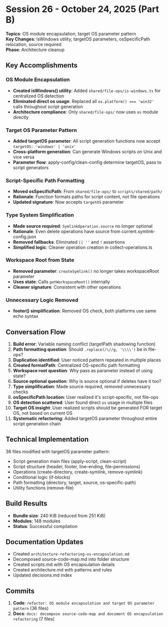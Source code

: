 # Session 26 - October 24, 2025 (Part B)

**Topics**: OS module encapsulation, target OS parameter pattern  
**Key Changes**: isWindows utility, targetOS parameters, osSpecificPath relocation, source required  
**Phase**: Architecture cleanup

## Key Accomplishments

### OS Module Encapsulation
- **Created isWindows() utility**: Added `shared/file-ops/is-windows.ts` for centralized OS detection
- **Eliminated direct os usage**: Replaced all `os.platform() === 'win32'` calls throughout script generation
- **Architecture compliance**: Only `shared/file-ops/` now uses `os` module directly

### Target OS Parameter Pattern
- **Added targetOS parameter**: All script generation functions now accept `targetOS: 'windows' | 'unix'`
- **Cross-platform generation**: Can generate Windows scripts on Unix and vice versa
- **Parameter flow**: apply-config/clean-config determine targetOS, pass to script generators

### Script-Specific Path Formatting
- **Moved osSpecificPath**: From `shared/file-ops/` to `scripts/shared/path/`
- **Rationale**: Function formats paths for script content, not file operations
- **Updated signature**: Now accepts `targetOS` parameter

### Type System Simplification
- **Made source required**: `SymlinkOperation.source` no longer optional
- **Rationale**: Even delete operations have source from current.symlink-config.json
- **Removed fallbacks**: Eliminated `|| ''` and `!` assertions
- **Simplified logic**: Cleaner operation creation in collect-operations.ts

### Workspace Root from State
- **Removed parameter**: `createSymlink()` no longer takes workspaceRoot parameter
- **Uses state**: Calls `getWorkspaceRoot()` internally
- **Cleaner signature**: Consistent with other operations

### Unnecessary Logic Removed
- **footer() simplification**: Removed OS check, both platforms use same echo syntax

## Conversation Flow

1. **Build error**: Variable naming conflict (targetPath shadowing function)
2. **Path formatting question**: Should `.replace(/\//g, '\\\\')` be in file-ops?
3. **Duplication identified**: User noticed pattern repeated in multiple places
4. **Created formatPath**: Centralized OS-specific path formatting
5. **Workspace root question**: Why pass as parameter instead of using state?
6. **Source optional question**: Why is source optional if deletes have it too?
7. **Type simplification**: Made source required, removed unnecessary checks
8. **osSpecificPath location**: User realized it's script-specific, not file-ops
9. **OS detection scattered**: User found direct `os` usage in multiple files
10. **Target OS insight**: User realized scripts should be generated FOR target OS, not based on current OS
11. **Systematic refactoring**: Added targetOS parameter throughout entire script generation chain

## Technical Implementation

36 files modified with targetOS parameter pattern:
- Script generation main files (apply-script, clean-script)
- Script structure (header, footer, line-ending, file-permissions)
- Operations (create-directory, create-symlink, remove-symlink)
- Conditional logic (if-blocks)
- Path formatting (directory, target, source, os-specific-path)
- Utility functions (remove-file)

## Build Results

- **Bundle size**: 240 KiB (reduced from 251 KiB)
- **Modules**: 148 modules
- **Status**: Successful compilation

## Documentation Updates

- Created `architecture-refactoring-os-encapsulation.md`
- Decomposed source-code-map.md into folder structure
- Created scripts.md with OS encapsulation details
- Created architecture.md with patterns and rules
- Updated decisions.md index

## Commits

1. **Code**: `refactor: OS module encapsulation and target OS parameter pattern` (36 files)
2. **Docs**: `docs: decompose source-code-map and document OS encapsulation refactoring` (7 files)
